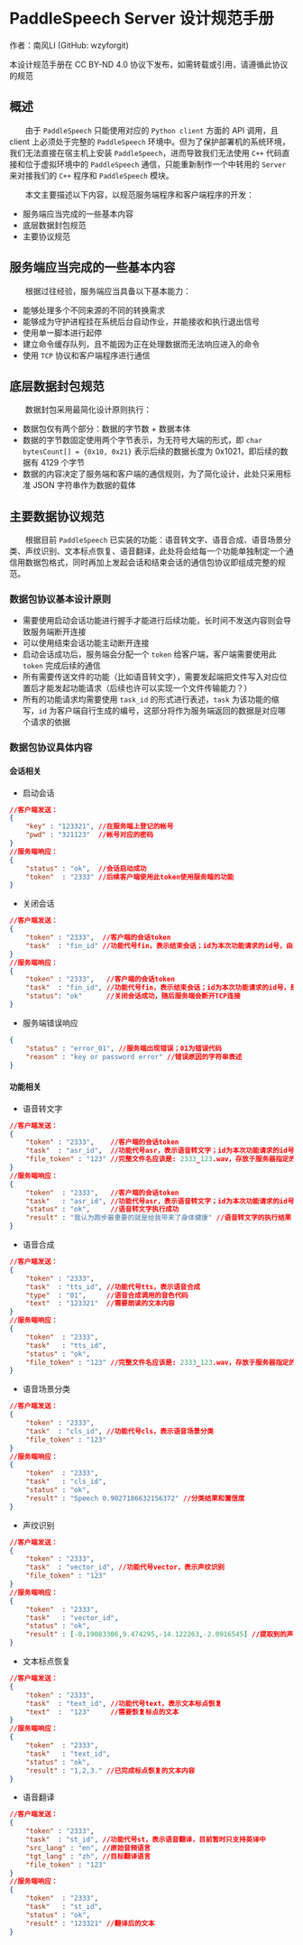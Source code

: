 # PaddleSpeech Server 设计规范手册

作者：南风LI (GitHub: wzyforgit)

本设计规范手册在 CC BY-ND 4.0 协议下发布，如需转载或引用，请遵循此协议的规范

## 概述

&emsp;&emsp;由于 `PaddleSpeech` 只能使用对应的 `Python client` 方面的 API 调用，且 client 上必须处于完整的 `PaddleSpeech` 环境中。但为了保护部署机的系统环境，我们无法直接在宿主机上安装 `PaddleSpeech`，进而导致我们无法使用 `C++` 代码直接和位于虚拟环境中的 `PaddleSpeech` 通信，只能重新制作一个中转用的 `Server` 来对接我们的 `C++` 程序和 `PaddleSpeech` 模块。

&emsp;&emsp;本文主要描述以下内容，以规范服务端程序和客户端程序的开发：

- 服务端应当完成的一些基本内容
- 底层数据封包规范
- 主要协议规范

## 服务端应当完成的一些基本内容

&emsp;&emsp;根据过往经验，服务端应当具备以下基本能力：

- 能够处理多个不同来源的不同的转换需求
- 能够成为守护进程挂在系统后台自动作业，并能接收和执行退出信号
- 使用单一脚本进行起停
- 建立命令缓存队列，且不能因为正在处理数据而无法响应进入的命令
- 使用 `TCP` 协议和客户端程序进行通信

## 底层数据封包规范

&emsp;&emsp;数据封包采用最简化设计原则执行：

- 数据包仅有两个部分：数据的字节数 + 数据本体
- 数据的字节数固定使用两个字节表示，为无符号大端的形式，即 `char bytesCount[] = {0x10, 0x21}` 表示后续的数据长度为 0x1021，即后续的数据有 4129 个字节
- 数据的内容决定了服务端和客户端的通信规则，为了简化设计，此处只采用标准 JSON 字符串作为数据的载体

## 主要数据协议规范

&emsp;&emsp;根据目前 `PaddleSpeech` 已实装的功能：语音转文字、语音合成、语音场景分类、声纹识别、文本标点恢复、语音翻译，此处将会给每一个功能单独制定一个通信用数据包格式，同时再加上发起会话和结束会话的通信包协议即组成完整的规范。

### 数据包协议基本设计原则

- 需要使用启动会话功能进行握手才能进行后续功能，长时间不发送内容则会导致服务端断开连接
- 可以使用结束会话功能主动断开连接
- 启动会话成功后，服务端会分配一个 `token` 给客户端，客户端需要使用此 `token` 完成后续的通信
- 所有需要传送文件的功能（比如语音转文字），需要发起端把文件写入对应位置后才能发起功能请求（后续也许可以实现一个文件传输能力？）
- 所有的功能请求均需要使用 `task_id` 的形式进行表述，`task` 为该功能的缩写，`id` 为客户端自行生成的编号，这部分将作为服务端返回的数据是对应哪个请求的依据

### 数据包协议具体内容

#### 会话相关

- 启动会话
```json
//客户端发送：
{
    "key" : "123321", //在服务端上登记的帐号
    "pwd" : "321123"  //帐号对应的密码
}
//服务端响应：
{
    "status" : "ok",  //会话启动成功
    "token"  : "2333" //后续客户端使用此token使用服务端的功能
}
```
- 关闭会话
```json
//客户端发送：
{
    "token" : "2333",  //客户端的会话token
    "task"  : "fin_id" //功能代号fin，表示结束会话；id为本次功能请求的id号，由客户端自行生成
}
//服务端响应：
{
    "token" : "2333",   //客户端的会话token
    "task"  : "fin_id", //功能代号fin，表示结束会话；id为本次功能请求的id号，是此前客户端交给服务端的id号
    "status": "ok"      //关闭会话成功，随后服务端会断开TCP连接
}
```
- 服务端错误响应
```json
{
    "status" : "error_01", //服务端出现错误；01为错误代码
    "reason" : "key or password error" //错误原因的字符串表述
}
```

#### 功能相关

- 语音转文字
```json
//客户端发送：
{
    "token" : "2333",    //客户端的会话token
    "task"  : "asr_id",  //功能代号asr，表示语音转文字；id为本次功能请求的id号，由客户端自行生成
    "file_token" : "123" //完整文件名应该是: 2333_123.wav，存放于服务器指定的路径下
}
//服务端响应：
{
    "token"  : "2333",   //客户端的会话token
    "task"   : "asr_id", //功能代号asr，表示语音转文字；id为本次功能请求的id号，是此前客户端交给服务端的id号
    "status" : "ok",     //语音转文字执行成功
    "result" : "我认为跑步最重要的就是给我带来了身体健康" //语音转文字的执行结果
}
```
- 语音合成
```json
//客户端发送：
{
    "token" : "2333",
    "task"  : "tts_id", //功能代号tts，表示语音合成
    "type"  : "01",     //语音合成调用的音色代码
    "text"  : "123321"  //需要朗读的文本内容
}
//服务端响应：
{
    "token"  : "2333",
    "task"   : "tts_id",
    "status" : "ok",
    "file_token" : "123" //完整文件名应该是: 2333_123.wav，存放于服务器指定的路径下
}
```
- 语音场景分类
```json
//客户端发送：
{
    "token" : "2333",
    "task"  : "cls_id", //功能代号cls，表示语音场景分类
    "file_token" : "123"
}
//服务端响应：
{
    "token"  : "2333",
    "task"   : "cls_id",
    "status" : "ok",
    "result" : "Speech 0.9027186632156372" //分类结果和置信度
}
```
- 声纹识别
```json
//客户端发送：
{
    "token" : "2333",
    "task"  : "vector_id", //功能代号vector，表示声纹识别
    "file_token" : "123"
}
//服务端响应：
{
    "token"  : "2333",
    "task"   : "vector_id",
    "status" : "ok",
    "result" : [-0.19083306,9.474295,-14.122263,-2.0916545] //提取到的声纹特征向量
}
```
- 文本标点恢复
```json
//客户端发送：
{
    "token" : "2333",
    "task"  : "text_id", //功能代号text，表示文本标点恢复
    "text"  :  "123"     //需要恢复标点的文本
}
//服务端响应：
{
    "token"  : "2333",
    "task"   : "text_id",
    "status" : "ok",
    "result" : "1,2,3." //已完成标点恢复的文本内容
}
```
- 语音翻译
```json
//客户端发送：
{
    "token" : "2333",
    "task"  : "st_id", //功能代号st，表示语音翻译，目前暂时只支持英译中
    "src_lang" : "en", //原始音频语言
    "tgt_lang" : "zh", //目标翻译语言
    "file_token" : "123"
}
//服务端响应：
{
    "token"  : "2333",
    "task"   : "st_id",
    "status" : "ok",
    "result" : "123321" //翻译后的文本
}
```
